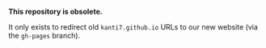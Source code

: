 **This repository is obsolete.**

It only exists to redirect old `kanti7.github.io` URLs to our new website (via the `gh-pages` branch).
